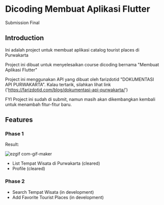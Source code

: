 # Dicoding Membuat Aplikasi Flutter
Submission Final

## Introduction

Ini adalah project untuk membuat aplikasi catalog tourist places di Purwakarta

Project ini dibuat untuk menyelesaikan course dicoding bernama
"Membuat Aplikasi Flutter"

Project ini menggunakan API yang dibuat oleh farizdotid "DOKUMENTASI API PURWAKARTA".
Kalau tertarik, silahkan lihat link ('https://farizdotid.com/blog/dokumentasi-api-purwakarta/')

FYI Project ini sudah di submit, namun masih akan dikembangkan kembali untuk menambah fitur-fitur baru.

## Features

### Phase 1
Result:


![ezgif com-gif-maker](https://user-images.githubusercontent.com/87126929/126029942-5a2dec90-eb63-4a8d-9886-e59a3a9d21f0.gif)


- List Tempat Wisata di Purwakarta (cleared)
- Profile (cleared)

### Phase 2
- Search Tempat Wisata (in development)
- Add Favorite Tourist Places (in development)
